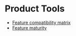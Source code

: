 # Product Tools

- [Feature compatibility matrix](feature_compatibility.md)
- [Feature maturity](feature_maturity.md)